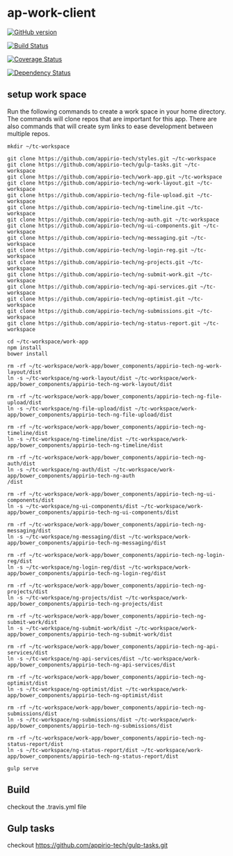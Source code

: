 # ap-work-client
[![GitHub version](https://badge.fury.io/gh/appirio-tech%2Fwork-app.svg)](http://badge.fury.io/gh/appirio-tech%2Fwork-app)

[![Build Status](https://travis-ci.org/appirio-tech/work-app.svg?branch=dev)](https://travis-ci.org/appirio-tech/work-app)

[![Coverage Status](https://coveralls.io/repos/appirio-tech/ap-work-client/badge.svg?branch=dev&t=s1nAzI)](https://coveralls.io/r/appirio-tech/ap-work-client?branch=dev)

[![Dependency Status](https://www.versioneye.com/user/projects/55d4acfb265ff60022000e13/badge.svg?style=flat)](https://www.versioneye.com/user/projects/55d4acfb265ff60022000e13)

## setup work space
Run the following commands to create a work space in your home directory.  The commands will clone repos that are important for this app.  There are also commands that will create sym links to ease development between multiple repos.

```shell
mkdir ~/tc-workspace

git clone https://github.com/appirio-tech/styles.git ~/tc-workspace
git clone https://github.com/appirio-tech/gulp-tasks.git ~/tc-workspace
git clone https://github.com/appirio-tech/work-app.git ~/tc-workspace
git clone https://github.com/appirio-tech/ng-work-layout.git ~/tc-workspace
git clone https://github.com/appirio-tech/ng-file-upload.git ~/tc-workspace
git clone https://github.com/appirio-tech/ng-timeline.git ~/tc-workspace
git clone https://github.com/appirio-tech/ng-auth.git ~/tc-workspace
git clone https://github.com/appirio-tech/ng-ui-components.git ~/tc-workspace
git clone https://github.com/appirio-tech/ng-messaging.git ~/tc-workspace
git clone https://github.com/appirio-tech/ng-login-reg.git ~/tc-workspace
git clone https://github.com/appirio-tech/ng-projects.git ~/tc-workspace
git clone https://github.com/appirio-tech/ng-submit-work.git ~/tc-workspace
git clone https://github.com/appirio-tech/ng-api-services.git ~/tc-workspace
git clone https://github.com/appirio-tech/ng-optimist.git ~/tc-workspace
git clone https://github.com/appirio-tech/ng-submissions.git ~/tc-workspace
git clone https://github.com/appirio-tech/ng-status-report.git ~/tc-workspace

cd ~/tc-workspace/work-app
npm install
bower install

rm -rf ~/tc-workspace/work-app/bower_components/appirio-tech-ng-work-layout/dist
ln -s ~/tc-workspace/ng-work-layout/dist ~/tc-workspace/work-app/bower_components/appirio-tech-ng-work-layout/dist

rm -rf ~/tc-workspace/work-app/bower_components/appirio-tech-ng-file-upload/dist
ln -s ~/tc-workspace/ng-file-upload/dist ~/tc-workspace/work-app/bower_components/appirio-tech-ng-file-upload/dist

rm -rf ~/tc-workspace/work-app/bower_components/appirio-tech-ng-timeline/dist
ln -s ~/tc-workspace/ng-timeline/dist ~/tc-workspace/work-app/bower_components/appirio-tech-ng-timeline/dist

rm -rf ~/tc-workspace/work-app/bower_components/appirio-tech-ng-auth/dist
ln -s ~/tc-workspace/ng-auth/dist ~/tc-workspace/work-app/bower_components/appirio-tech-ng-auth
/dist

rm -rf ~/tc-workspace/work-app/bower_components/appirio-tech-ng-ui-components/dist
ln -s ~/tc-workspace/ng-ui-components/dist ~/tc-workspace/work-app/bower_components/appirio-tech-ng-ui-components/dist

rm -rf ~/tc-workspace/work-app/bower_components/appirio-tech-ng-messaging/dist
ln -s ~/tc-workspace/ng-messaging/dist ~/tc-workspace/work-app/bower_components/appirio-tech-ng-messaging/dist

rm -rf ~/tc-workspace/work-app/bower_components/appirio-tech-ng-login-reg/dist
ln -s ~/tc-workspace/ng-login-reg/dist ~/tc-workspace/work-app/bower_components/appirio-tech-ng-login-reg/dist

rm -rf ~/tc-workspace/work-app/bower_components/appirio-tech-ng-projects/dist
ln -s ~/tc-workspace/ng-projects/dist ~/tc-workspace/work-app/bower_components/appirio-tech-ng-projects/dist

rm -rf ~/tc-workspace/work-app/bower_components/appirio-tech-ng-submit-work/dist
ln -s ~/tc-workspace/ng-submit-work/dist ~/tc-workspace/work-app/bower_components/appirio-tech-ng-submit-work/dist

rm -rf ~/tc-workspace/work-app/bower_components/appirio-tech-ng-api-services/dist
ln -s ~/tc-workspace/ng-api-services/dist ~/tc-workspace/work-app/bower_components/appirio-tech-ng-api-services/dist

rm -rf ~/tc-workspace/work-app/bower_components/appirio-tech-ng-optimist/dist
ln -s ~/tc-workspace/ng-optimist/dist ~/tc-workspace/work-app/bower_components/appirio-tech-ng-optimist/dist

rm -rf ~/tc-workspace/work-app/bower_components/appirio-tech-ng-submissions/dist
ln -s ~/tc-workspace/ng-submissions/dist ~/tc-workspace/work-app/bower_components/appirio-tech-ng-submissions/dist

rm -rf ~/tc-workspace/work-app/bower_components/appirio-tech-ng-status-report/dist
ln -s ~/tc-workspace/ng-status-report/dist ~/tc-workspace/work-app/bower_components/appirio-tech-ng-status-report/dist

gulp serve
```

## Build
checkout the .travis.yml file

## Gulp tasks
checkout https://github.com/appirio-tech/gulp-tasks.git

